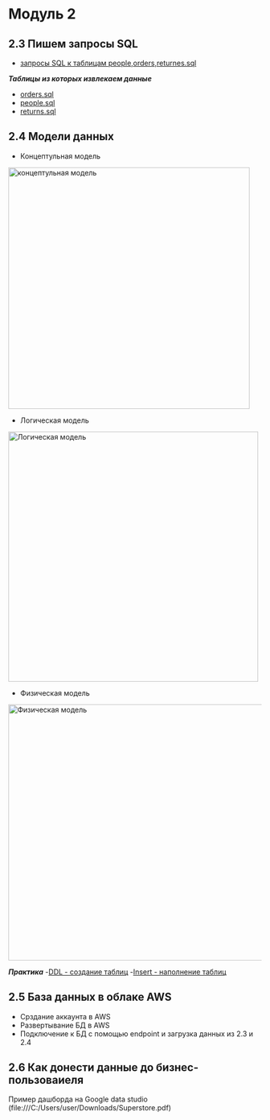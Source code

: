 # Модуль 2
## 2.3 Пишем запросы SQL
- [запросы SQL к таблицам people,orders,returnes.sql](https://github.com/YanaKhusainova/Data-Learn/blob/main/Module%202/2.3%20%D0%B7%D0%B0%D0%BF%D1%80%D0%BE%D1%81%D1%8B%20SQL%20%D0%BA%20%D1%82%D0%B0%D0%B1%D0%BB%D0%B8%D1%86%D0%B0%D0%BC%20people%2Corders%2Creturnes.sql)

***Таблицы из которых извлекаем данные***
- [orders.sql](https://github.com/YanaKhusainova/Data-Learn/blob/main/Module%202/orders.sql)
- [people.sql](https://github.com/YanaKhusainova/Data-Learn/blob/main/Module%202/people.sql)
- [returns.sql](https://github.com/YanaKhusainova/Data-Learn/blob/main/Module%202/returns.sql)

## 2.4 Модели данных
- Концептульная модель
<img width="480" alt="концептульная модель" src="https://user-images.githubusercontent.com/63101910/147455861-d853843b-a088-4c12-a737-b38fb986e491.png">

- Логическая модель
<img width="497" alt="Логическая модель" src="https://user-images.githubusercontent.com/63101910/147456213-9f8583dd-5a6a-4923-8dc6-833b296fc2e6.png">

- Физическая модель
<img width="509" alt="Физическая модель" src="https://user-images.githubusercontent.com/63101910/147457537-d6c37d18-4059-48b5-99d9-440fcf4fdb82.png">

***Практика***
-[DDL - создание таблиц](https://github.com/YanaKhusainova/Data-Learn/blob/main/Module%202/DDL.sql)
-[Insert - наполнение таблиц](https://github.com/YanaKhusainova/Data-Learn/blob/main/Module%202/insert_data.sql)

## 2.5 База данных в облаке AWS
- Срздание аккаунта в AWS
- Развертывание БД в AWS
- Подключение к БД с помощью endpoint и загрузка данных из 2.3 и 2.4

## 2.6 Как донести данные до бизнес-пользоваиеля

Пример дашборда на Google data studio
(file:///C:/Users/user/Downloads/Superstore.pdf)

